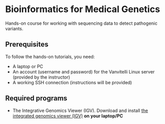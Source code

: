 # Bioinformatics for Medical Genetics
Hands-on course for working with sequencing data to detect pathogenic variants.

## Prerequisites
To follow the hands-on tutorials, you need:
- A laptop or PC
- An account (username and password) for the Vanvitelli Linux server (provided by the instructor)
- A working SSH connection (instructions will be provided)

## Required programs
- The Integrative Genomics Viewer (IGV). Download and install [the integrated genomics viewer (IGV)](https://software.broadinstitute.org/software/igv/download) **on your laptop/PC**
